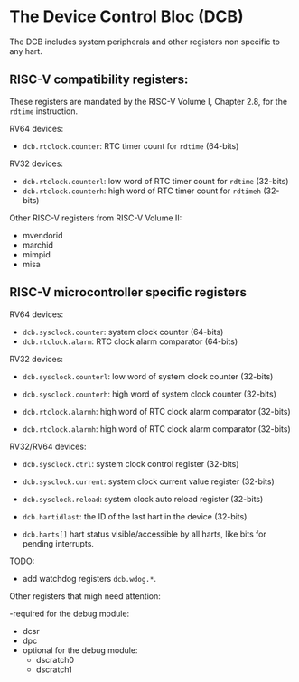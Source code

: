 # The Device Control Bloc (DCB)

The DCB includes system peripherals and other registers non specific to any hart.

## RISC-V compatibility registers:

These registers are mandated by the RISC-V Volume I, Chapter 2.8, for the `rdtime` instruction.

RV64 devices:

- `dcb.rtclock.counter`: RTC timer count for `rdtime` (64-bits)

RV32 devices:

- `dcb.rtclock.counterl`: low word of RTC timer count for `rdtime` (32-bits)
- `dcb.rtclock.counterh`: high word of RTC timer count for `rdtimeh` (32-bits)

Other RISC-V registers from RISC-V Volume II:

- mvendorid 
- marchid 
- mimpid 
- misa 

## RISC-V microcontroller specific registers

RV64 devices:

- `dcb.sysclock.counter`: system clock counter (64-bits)
- `dcb.rtclock.alarm`: RTC clock alarm comparator (64-bits)

RV32 devices:

- `dcb.sysclock.counterl`: low word of system clock counter (32-bits)
- `dcb.sysclock.counterh`: high word of system clock counter (32-bits)

- `dcb.rtclock.alarmh`: high word of RTC clock alarm comparator (32-bits)
- `dcb.rtclock.alarmh`: high word of RTC clock alarm comparator (32-bits)

RV32/RV64 devices:

- `dcb.sysclock.ctrl`: system clock control register (32-bits)
- `dcb.sysclock.current`: system clock current value register (32-bits)
- `dcb.sysclock.reload`: system clock auto reload register (32-bits)

- `dcb.hartidlast`: the ID of the last hart in the device (32-bits)
- `dcb.harts[]` hart status visible/accessible by all harts, like bits for pending interrupts.

TODO:

- add watchdog registers `dcb.wdog.*`.

Other registers that migh need attention:

-required for the debug module: 
  - dcsr 
  - dpc 
- optional for the debug module: 
  - dscratch0 
  - dscratch1 


